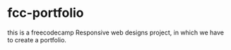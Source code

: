 # fcc-portfolio
this is a freecodecamp Responsive web designs project, in which we have to create a portfolio.
